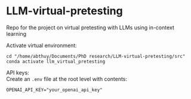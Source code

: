 # LLM-virtual-pretesting
Repo for the project on virtual pretesting with LLMs using in-context learning

Activate virtual environment:
```
cd "/home/abthuy/Documents/PhD research/LLM-virtual-pretesting/src"
conda activate llm_virtual_pretesting
```

API keys: \
Create an `.env` file at the root level with contents:
```
OPENAI_API_KEY="your_openai_api_key"
```
